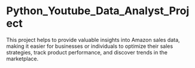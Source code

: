 # Python_Youtube_Data_Analyst_Project
This project helps to provide valuable insights into Amazon sales data, making it easier for businesses or individuals to optimize their sales strategies, track product performance, and discover trends in the marketplace.
